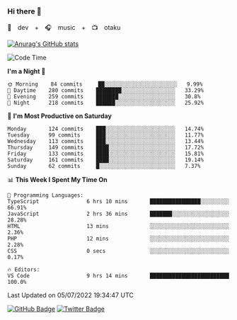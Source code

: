 ### Hi there 👋

🚀　dev　+　🎧　music　+　📺　otaku


[![Anurag's GitHub stats](https://github-readme-stats.vercel.app/api?username=koheitasaka&count_private=true&show_icons=true&theme=monokai)](https://github.com/koheitasaka/github-readme-stats)

<!--START_SECTION:waka-->
![Code Time](http://img.shields.io/badge/Code%20Time-0%20secs-blue)

**I'm a Night 🦉** 

```text
🌞 Morning    84 commits     ██░░░░░░░░░░░░░░░░░░░░░░░   9.99% 
🌆 Daytime    280 commits    ████████░░░░░░░░░░░░░░░░░   33.29% 
🌃 Evening    259 commits    ███████░░░░░░░░░░░░░░░░░░   30.8% 
🌙 Night      218 commits    ██████░░░░░░░░░░░░░░░░░░░   25.92%

```
📅 **I'm Most Productive on Saturday** 

```text
Monday       124 commits    ███░░░░░░░░░░░░░░░░░░░░░░   14.74% 
Tuesday      99 commits     ███░░░░░░░░░░░░░░░░░░░░░░   11.77% 
Wednesday    113 commits    ███░░░░░░░░░░░░░░░░░░░░░░   13.44% 
Thursday     149 commits    ████░░░░░░░░░░░░░░░░░░░░░   17.72% 
Friday       133 commits    ████░░░░░░░░░░░░░░░░░░░░░   15.81% 
Saturday     161 commits    ████░░░░░░░░░░░░░░░░░░░░░   19.14% 
Sunday       62 commits     █░░░░░░░░░░░░░░░░░░░░░░░░   7.37%

```


📊 **This Week I Spent My Time On** 

```text
💬 Programming Languages: 
TypeScript               6 hrs 10 mins       ████████████████░░░░░░░░░   66.91% 
JavaScript               2 hrs 36 mins       ███████░░░░░░░░░░░░░░░░░░   28.28% 
HTML                     13 mins             ░░░░░░░░░░░░░░░░░░░░░░░░░   2.36% 
PHP                      12 mins             ░░░░░░░░░░░░░░░░░░░░░░░░░   2.28% 
CSS                      0 secs              ░░░░░░░░░░░░░░░░░░░░░░░░░   0.17%

🔥 Editors: 
VS Code                  9 hrs 14 mins       █████████████████████████   100.0%

```


 Last Updated on 05/07/2022 19:34:47 UTC
<!--END_SECTION:waka-->

[![GitHub Badge](https://img.shields.io/badge/GitHub-100000?style=for-the-badge&logo=github&logoColor=white)](https://github.com/koheitasaka)
[![Twitter Badge](https://img.shields.io/badge/Twitter-1DA1F2?style=for-the-badge&logo=twitter&logoColor=white)](https://twitter.com/sleep_asleep_)

